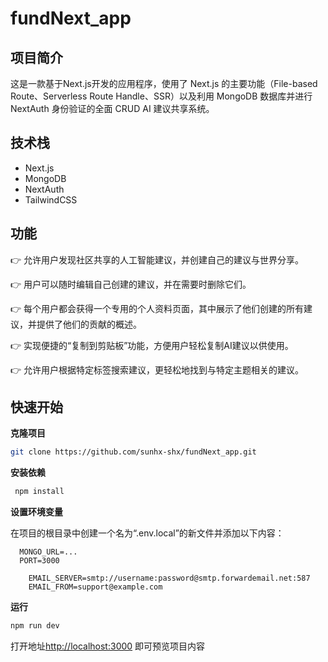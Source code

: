 # fundNext_app

## <a name="introduction">项目简介</a>
这是一款基于Next.js开发的应用程序，使用了 Next.js 的主要功能（File-based Route、Serverless Route Handle、SSR）以及利用 MongoDB 数据库并进行 NextAuth 身份验证的全面 CRUD AI 建议共享系统。


## <a name="tech-stack">技术栈</a>

- Next.js
- MongoDB
- NextAuth
- TailwindCSS


## <a name="features">功能</a>
👉  允许用户发现社区共享的人工智能建议，并创建自己的建议与世界分享。

👉  用户可以随时编辑自己创建的建议，并在需要时删除它们。

👉  每个用户都会获得一个专用的个人资料页面，其中展示了他们创建的所有建议，并提供了他们的贡献的概述。

👉  实现便捷的“复制到剪贴板”功能，方便用户轻松复制AI建议以供使用。

👉  允许用户根据特定标签搜索建议，更轻松地找到与特定主题相关的建议。


## <a name="quick-start">快速开始</a>

**克隆项目**

```bash
git clone https://github.com/sunhx-shx/fundNext_app.git
```

**安装依赖**

```bash
 npm install
```

**设置环境变量**

在项目的根目录中创建一个名为“.env.local”的新文件并添加以下内容：

```env
  MONGO_URL=...
  PORT=3000

	EMAIL_SERVER=smtp://username:password@smtp.forwardemail.net:587
	EMAIL_FROM=support@example.com
```

**运行**

```bash
npm run dev
```

打开地址[http://localhost:3000](http://localhost:3000) 即可预览项目内容